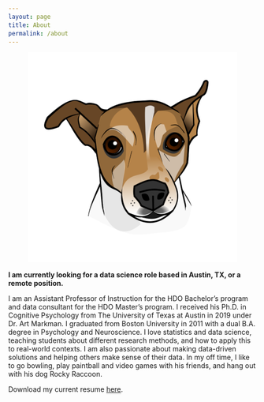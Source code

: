 ```yaml
---
layout: page
title: About
permalink: /about
---
```


<p align="center">
  <img src="/assets/img/profile.png" />
</p>

**I am currently looking for a data science role based in Austin, TX, or a remote position.**

I am an Assistant Professor of Instruction for the HDO Bachelor’s program and data consultant for the HDO Master’s program. I received his Ph.D. in Cognitive Psychology from The University of Texas at Austin in 2019 under Dr. Art Markman. I graduated from Boston University in 2011 with a dual B.A. degree in Psychology and Neuroscience. I love statistics and data science, teaching students about different research methods, and how to apply this to real-world contexts. I am also passionate about making data-driven solutions and helping others make sense of their data. In my off time, I like to go bowling, play paintball and video games with his friends, and hang out with his dog Rocky Raccoon.  

Download my current resume [here](https://drive.google.com/file/d/1_6gNOnhkxheNIClPXPxvr7hIpFX0f0pd/view?usp=sharing).
